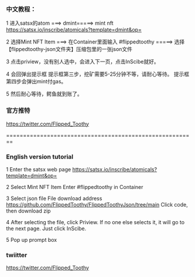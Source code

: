 ### 中文教程：

1 进入satsx的atom ===>   dmint=====>  mint nft
https://satsx.io/inscribe/atomicals?template=dmint&op=

2 选择Mint NFT Item    ===>
在Container里面输入  #flippedtoothy  =====>
     选择【flippedtoothy-json文件夹】压缩包里的一张json文件

3 点击priview，没有别人选中，会进入下一页，点击InScibe就好。

4 会回弹出提示框
  提示框第三步，挖矿需要5-25分钟不等，请耐心等待。
  提示框第四步会弹出mint付gas。

5 然后耐心等待，鳄鱼就到账了。

### 官方推特
https://twitter.com/Flipped_Toothy

========================================================


### English version tutorial

1 Enter the satsx web page
https://satsx.io/inscribe/atomicals?template=dmint&op=

2 Select Mint NFT Item
Enter #flippedtoothy in Container

3 Select json file
File download address
https://github.com/FlippedToothy/FlippedToothyJson/tree/main
Click code, then download zip

4 After selecting the file, click Priview. If no one else selects it, it will go to the next page. Just click InScibe.

5 Pop up prompt box

### twiitter
https://twitter.com/Flipped_Toothy



